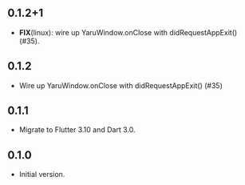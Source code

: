 ## 0.1.2+1

 - **FIX**(linux): wire up YaruWindow.onClose with didRequestAppExit() (#35).

## 0.1.2

- Wire up YaruWindow.onClose with didRequestAppExit() (#35)

## 0.1.1

- Migrate to Flutter 3.10 and Dart 3.0.

## 0.1.0

- Initial version.
